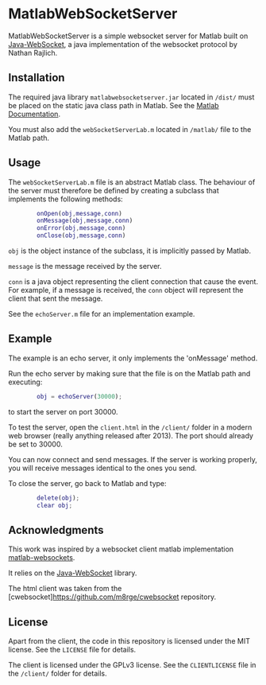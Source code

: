 MatlabWebSocketServer
===============

MatlabWebSocketServer is a simple websocket server for Matlab built on [Java-WebSocket](https://github.com/TooTallNate/Java-WebSocket), a java implementation of the websocket protocol by Nathan Rajlich.

Installation
------------
The required java library `matlabwebsocketserver.jar` located in `/dist/` must be placed on the static java class path in Matlab. See the [Matlab Documentation](http://www.mathworks.com/help/matlab/matlab_external/bringing-java-classes-and-methods-into-matlab-workspace.html).

You must also add the `webSocketServerLab.m` located in `/matlab/` file to the Matlab path.

Usage
------------

The `webSocketServerLab.m` file is an abstract Matlab class. The behaviour of the server must therefore be defined by creating a subclass that implements the following methods:

```matlab
        onOpen(obj,message,conn)
        onMessage(obj,message,conn)
        onError(obj,message,conn)
        onClose(obj,message,conn)
```

`obj` is the object instance of the subclass, it is implicitly passed by Matlab.

`message` is the message received by the server.

`conn` is a java object representing the client connection that cause the event. For example, if a message is received, the `conn` object will represent the client that sent the message.

See the `echoServer.m` file for an implementation example.

Example
------
The example is an echo server, it only implements the 'onMessage' method.

Run the echo server by making sure that the file is on the Matlab path and executing:
```matlab
        obj = echoServer(30000);
```
to start the server on port 30000.

To test the server, open the `client.html` in the `/client/` folder in a modern web browser (really anything released after 2013). The port should already be set to 30000.

You can now connect and send messages. If the server is working properly, you will receive messages identical to the ones you send.

To close the server, go back to Matlab and type:
```matlab
        delete(obj);
		clear obj;
```

Acknowledgments
-------

This work was inspired by a websocket client matlab implementation [matlab-websockets](https://github.com/mingot/matlab-websockets).

It relies on the [Java-WebSocket](https://github.com/TooTallNate/Java-WebSocket) library.

The html client was taken from the [cwebsocket]https://github.com/m8rge/cwebsocket repository.

License
-------

Apart from the client, the code in this repository is licensed under the MIT license. See the `LICENSE` file for details.

The client is licensed under the GPLv3 license. See the `CLIENTLICENSE` file in the `/client/` folder for details.